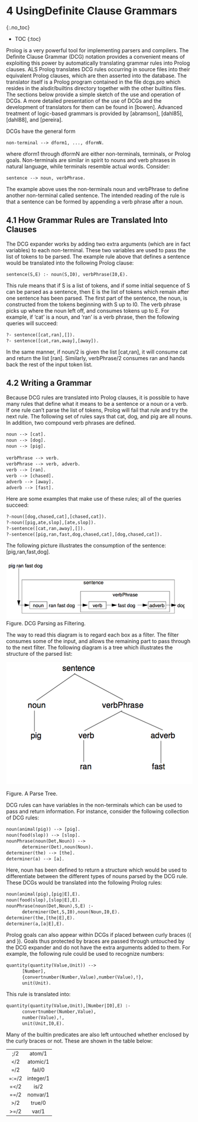 ---
---

# 4 UsingDefinite Clause Grammars
{:.no_toc}

* TOC
{:toc}

Prolog is a very powerful tool for implementing parsers and compilers. The Definite Clause Grammar (DCG) notation provides a convenient means of exploiting
this power by automatically translating grammar rules into Prolog clauses. ALS
Prolog translates DCG rules occurring in source files into their equivalent Prolog
clauses, which are then asserted into the database. The translator itself is a Prolog
program contained in the file dcgs.pro which resides in the alsdir/builtins directory together
with the other builtins files. The sections below provide a simple sketch of the use
and operation of DCGs. A more detailed presentation of the use of DCGs and the
development of translators for them can be found in [bowen]. Advanced treatment
of logic-based grammars is provided by [abramson], [dahl85], [dahl88], and [pereira]. 

DCGs have the general form

    non-terminal --> dform1, ..., dformN.

where dform1 through dformN are either non-terminals, terminals, or Prolog goals. Non-terminals are similar in spirit to nouns and verb phrases in natural language, while terminals resemble actual words.
Consider:

    sentence --> noun, verbPhrase.

The example above uses the non-terminals noun and verbPhrase to define another non-terminal called sentence. The intended reading of the rule is that a sentence can be formed by appending a verb phrase after a noun.

## 4.1 How Grammar Rules are Translated Into Clauses

The DCG expander works by adding two extra arguments (which are in fact variables) to each non-terminal. These two variables are used to pass the list of tokens
to be parsed. The example rule above that defines a sentence would be translated into the following
Prolog clause:

    sentence(S,E) :- noun(S,I0), verbPhrase(I0,E).

This rule means that if S is a list of tokens, and if some initial sequence of S can be
parsed as a sentence, then E is the list of tokens which remain after one sentence
has been parsed. The first part of the sentence, the noun, is constructed from the
tokens beginning with S up to I0. The verb phrase picks up where the noun left
off, and consumes tokens up to E. For example, if ‘cat’ is a noun, and ‘ran’ is a
verb phrase, then the following queries will succeed:
````
?- sentence([cat,ran],[]).
?- sentence([cat,ran,away],[away]).
````
In the same manner, if noun/2 is given the list [cat,ran], it will consume cat
and return the list [ran]. Similarly, verbPhrase/2 consumes ran and hands
back the rest of the input token list.

## 4.2 Writing a Grammar

Because DCG rules are translated into Prolog clauses, it is possible to have many
rules that define what it means to be a sentence or a noun or a verb. If one rule can’t
parse the list of tokens, Prolog will fail that rule and try the next rule. The following set of
rules says that cat, dog, and pig are all nouns. In addition, two compound verb
phrases are defined.
````
noun --> [cat].
noun --> [dog].
noun --> [pig].

verbPhrase --> verb.
verbPhrase --> verb, adverb.
verb --> [ran].
verb --> [chased].
adverb --> [away].
adverb --> [fast].
````
Here are some examples that make use of these rules; all of the queries succeed:
````
?-noun([dog,chased,cat],[chased,cat]).
?-noun([pig,ate,slop],[ate,slop]).
?-sentence([cat,ran,away],[]).
?-sentence([pig,ran,fast,dog,chased,cat],[dog,chased,cat]).
````
The following picture illustrates the consumption of the sentence:
[pig,ran,fast,dog].

![](images/DCG_Pig_Dog.png)
Figure. DCG Parsing as Filtering.

The way to read this diagram is to regard each box as a filter. The filter consumes
some of the input, and allows the remaining part to pass through to the next filter.
The following diagram is a tree which illustrates the structure of the parsed list:

![](images/DCG_Parse_Tree.png)

Figure. A Parse Tree.

DCG rules can have variables in the non-terminals which can be used to pass and
return information. For instance, consider the following collection of DCG rules:
````
noun(animal(pig)) --> [pig].
noun(food(slop)) --> [slop].
nounPhrase(noun(Det,Noun)) --> 
      determiner(Det),noun(Noun).
determiner(the) --> [the].
determiner(a) --> [a].
````
Here, noun has been defined to return a structure which would be used to differentiate between the different types of nouns parsed by the DCG rule. These DCGs would be translated into the following Prolog rules:
````
noun(animal(pig),[pig|E],E).
noun(food(slop),[slop|E],E).
nounPhrase(noun(Det,Noun),S,E) :- 
      determiner(Det,S,I0),noun(Noun,I0,E).
determiner(the,[the|E],E).
determiner(a,[a|E],E).
````
Prolog goals can also appear within DCGs if placed between curly braces ({ and }).
Goals thus protected by braces are passed through untouched by the DCG expander
and do not have the extra arguments added to them. For example, the following rule
could be used to recognize numbers:
````
quantity(quantity(Value,Unit)) -->
      [Number],
      {convertnumber(Number,Value),number(Value),!},
      unit(Unit).
````
This rule is translated into:
````
quantity(quantity(Value,Unit),[Number|I0],E) :- 
      convertnumber(Number,Value),
      number(Value),!,
      unit(Unit,I0,E).
````
Many of the builtin predicates are also left untouched whether enclosed by the curly
braces or not. These are shown in the table below:

|       |           |
|:-----:|:---------:|
| ;/2   | atom/1    |
| </2   | atomic/1  |
| =/2   | fail/0    |
| =:=/2 | integer/1 |
| =</2  | is/2      |
| =\=/2 | nonvar/1  |
| >/2   | true/0    |
| >=/2  | var/1     |
